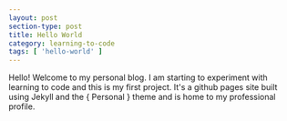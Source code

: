 ```yaml
---
layout: post
section-type: post
title: Hello World
category: learning-to-code
tags: [ 'hello-world' ]
---
```


Hello! Welcome to my personal blog. I am starting to experiment with learning to code and this is my first project. It's a github pages site built using Jekyll and the { Personal } theme and is home to my professional profile.
